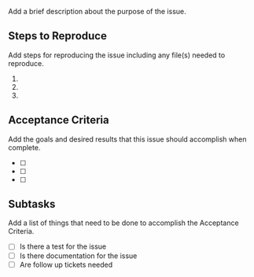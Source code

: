 Add a brief description about the purpose of the issue.

## Steps to Reproduce
Add steps for reproducing the issue including any file(s) needed to reproduce.

1.
2.
3.

## Acceptance Criteria
Add the goals and desired results that this issue should accomplish when complete.

- [ ]
- [ ]
- [ ]

## Subtasks
Add a list of things that need to be done to accomplish the Acceptance Criteria.

- [ ] Is there a test for the issue
- [ ] Is there documentation for the issue
- [ ] Are follow up tickets needed
